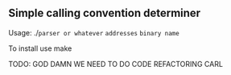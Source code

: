 Simple calling convention determiner
------------------------------------------

Usage: ./`parser or whatever` `addresses` `binary name`

To install use make

TODO: GOD DAMN WE NEED TO DO CODE REFACTORING CARL
